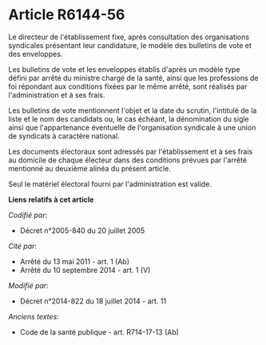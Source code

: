 # Article R6144-56

Le directeur de l'établissement fixe, après consultation des organisations syndicales présentant leur candidature, le modèle
des bulletins de vote et des enveloppes. 

Les bulletins de vote et les enveloppes établis d'après un modèle type défini par arrêté du ministre chargé de la santé,
ainsi que les professions de foi répondant aux conditions fixées par le même arrêté, sont réalisés par l'administration et à
ses frais. 

Les bulletins de vote mentionnent l'objet et la date du scrutin, l'intitulé de la liste et le nom des candidats ou, le cas
échéant, la dénomination du sigle ainsi que l'appartenance éventuelle de l'organisation syndicale à une union de syndicats à
caractère national. 

Les documents électoraux sont adressés par l'établissement et à ses frais au domicile de chaque électeur dans des conditions
prévues par l'arrêté mentionné au deuxième alinéa du présent article. 

Seul le matériel électoral fourni par l'administration est valide.

**Liens relatifs à cet article**

_Codifié par_:

  - Décret n°2005-840 du 20 juillet 2005

_Cité par_:

  - Arrêté du 13 mai 2011 - art. 1 (Ab)
  - Arrêté du 10 septembre 2014 - art. 1 (V)

_Modifié par_:

  - Décret n°2014-822 du 18 juillet 2014 - art. 11

_Anciens textes_:

  - Code de la santé publique - art. R714-17-13 (Ab)
